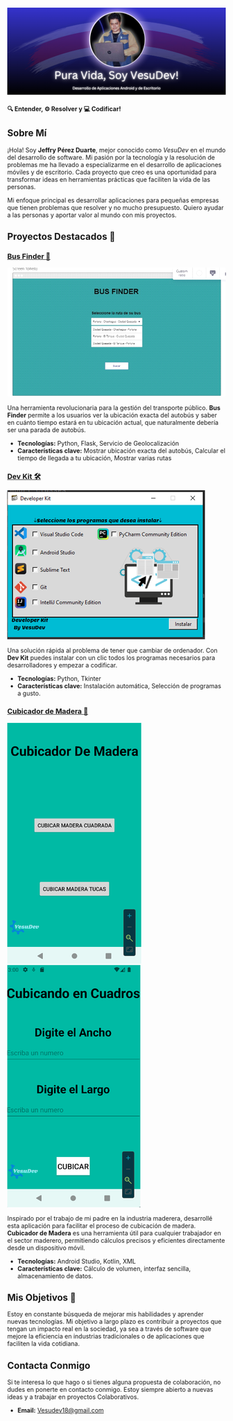 ![](vesu_banner.png)

#### 🔍 Entender, ⚙️ Resolver y 💻 Codificar!

## Sobre Mí

¡Hola! Soy **Jeffry Pérez Duarte**, mejor conocido como *VesuDev* en el mundo del desarrollo de software. Mi pasión por la tecnología y la resolución de problemas me ha llevado a especializarme en el desarrollo de aplicaciones móviles y de escritorio. Cada proyecto que creo es una oportunidad para transformar ideas en herramientas prácticas que faciliten la vida de las personas.

Mi enfoque principal es desarrollar aplicaciones para pequeñas empresas que tienen problemas que resolver y no mucho presupuesto. Quiero ayudar a las personas y aportar valor al mundo con mis proyectos.

## Proyectos Destacados 🚀

### [Bus Finder 🚌](https://github.com/Vesubius/BUS_FINDER)
![](busFinder.png)

Una herramienta revolucionaria para la gestión del transporte público. **Bus Finder** permite a los usuarios ver la ubicación exacta del autobús y saber en cuánto tiempo estará en tu ubicación actual, que naturalmente debería ser una parada de autobús.

- **Tecnologías:** Python, Flask, Servicio de Geolocalización
- **Características clave:** Mostrar ubicación exacta del autobús, Calcular el tiempo de llegada a tu ubicación, Mostrar varias rutas

### [Dev Kit 🛠️](https://github.com/Vesubius/Developer_Kit)
![](developerKit.png)

Una solución rápida al problema de tener que cambiar de ordenador. Con **Dev Kit** puedes instalar con un clic todos los programas necesarios para desarrolladores y empezar a codificar.

- **Tecnologías:** Python, Tkinter
- **Características clave:** Instalación automática, Selección de programas a gusto.

### [Cubicador de Madera 🌲](https://github.com/Vesubius/Cubicador-De-Madera)
![](cubicadorHome.png)
![](CubicadorCuadro.png)

Inspirado por el trabajo de mi padre en la industria maderera, desarrollé esta aplicación para facilitar el proceso de cubicación de madera. **Cubicador de Madera** es una herramienta útil para cualquier trabajador en el sector maderero, permitiendo cálculos precisos y eficientes directamente desde un dispositivo móvil.

- **Tecnologías:** Android Studio, Kotlin, XML
- **Características clave:** Cálculo de volumen, interfaz sencilla, almacenamiento de datos.

## Mis Objetivos 🎯

Estoy en constante búsqueda de mejorar mis habilidades y aprender nuevas tecnologías. Mi objetivo a largo plazo es contribuir a proyectos que tengan un impacto real en la sociedad, ya sea a través de software que mejore la eficiencia en industrias tradicionales o de aplicaciones que faciliten la vida cotidiana.

## Contacta Conmigo

Si te interesa lo que hago o si tienes alguna propuesta de colaboración, no dudes en ponerte en contacto conmigo. Estoy siempre abierto a nuevas ideas y a trabajar en proyectos Colaborativos.

- **Email:** [Vesudev18@gmail.com](mailto:Vesudev18@gmail.com)
